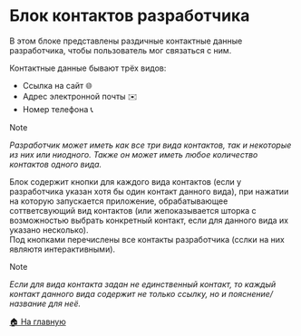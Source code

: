 # Блок контактов разработчика
В этом блоке представлены раздичные контактные данные разработчика, чтобы пользователь мог связаться с ним.

Контактные данные бывают трёх видов:
* Ссылка на сайт 🌐
* Адрес электронной почты ✉️
* Номер телефона 📞

> [!NOTE]
> *Разработчик может иметь как все три вида контактов, так и некоторые из них или ниодного. Также он может иметь любое количество контактов одного вида.*

Блок содержит кнопки для каждого вида контактов (если у разработчика указан хотя бы один контакт данного вида), при нажатии на которую запускается приложение, обрабатывающее соттветсвующий вид контактов (или жепоказывается шторка с возможностью выбрать конкретный контакт, если для данного вида их указано несколько).  
Под кнопками перечислены все контакты разработчика (сслки на них являютя интерактивными).

> [!NOTE]
> *Если для вида контакта задан не единственный контакт, то каждый контакт данного вида содержит не только ссылку, но и пояснение/название для неё.*

[🏠 На главную](/)
